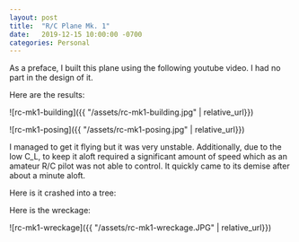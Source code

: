 ```yaml
---
layout: post
title:  "R/C Plane Mk. 1"
date:   2019-12-15 10:00:00 -0700
categories: Personal
---
```


As a preface, I built this plane using the following youtube video. I had no part in the design of it.

Here are the results:


![rc-mk1-building]({{ "/assets/rc-mk1-building.jpg" | relative_url}})

![rc-mk1-posing]({{ "/assets/rc-mk1-posing.jpg" | relative_url}})

I managed to get it flying but it was very unstable. Additionally, due to the low C_L, to keep it aloft required a significant amount of speed which as an amateur R/C pilot was not able to control. It quickly came to its demise after about a minute aloft.

Here is it crashed into a tree:

Here is the wreckage:

![rc-mk1-wreckage]({{ "/assets/rc-mk1-wreckage.JPG" | relative_url}})